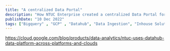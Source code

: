 ```yaml
---
title: "A centralized Data Portal"
description: "How NTUC Enterprise created a centralized Data Portal for frictionless access to data across business lines"
publishDate: "10 Dec 2022"
tags: ["Bigquery" , "GCP" , "Datahub", "Data Ingestion", "Inhouse Solution", "GKE", "Serverless"]
---
```


https://cloud.google.com/blog/products/data-analytics/ntuc-uses-datahub-data-platform-across-platforms-and-clouds